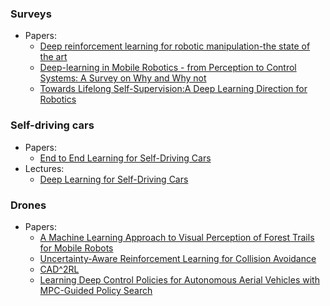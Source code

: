 ### Surveys
* Papers:
  * [Deep reinforcement learning for robotic manipulation-the state of the art](https://arxiv.org/pdf/1701.08878v1.pdf)
  * [Deep-learning in Mobile Robotics - from Perception to Control Systems: A Survey on Why and Why not](https://arxiv.org/pdf/1612.07139.pdf)
  * [Towards Lifelong Self-Supervision:A Deep Learning Direction for Robotics](https://arxiv.org/pdf/1611.00201v1.pdf)

### Self-driving cars
* Papers:
  * [End to End Learning for Self-Driving Cars](https://arxiv.org/pdf/1604.07316.pdf)
* Lectures:
  * [Deep Learning for Self-Driving Cars](https://www.youtube.com/watch?v=nFTQ7kHQWtc)

### Drones
* Papers:
  * [A Machine Learning Approach to Visual Perception of Forest Trails for Mobile Robots](http://rpg.ifi.uzh.ch/docs/RAL16_Giusti.pdf)
  * [Uncertainty-Aware Reinforcement Learning for Collision Avoidance](https://arxiv.org/pdf/1702.01182v1.pdf)
  * [CAD^2RL](https://arxiv.org/pdf/1611.04201.pdf)
  * [Learning Deep Control Policies for Autonomous Aerial Vehicles with MPC-Guided Policy Search](http://rll.berkeley.edu/icra2016mpcgps/ICRA16_MPCGPS)
